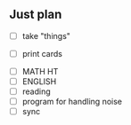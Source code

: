 ## Just plan
- [ ] take "things"
+ [ ] print cards
- [ ] MATH HT
- [ ] ENGLISH 
- [ ] reading
- [ ] program for handling noise
- [ ] sync
